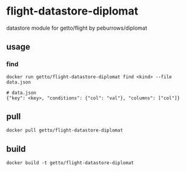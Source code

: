 # flight-datastore-diplomat

datastore module for getto/flight by peburrows/diplomat

## usage

### find

```
docker run getto/flight-datastore-diplomat find <kind> --file data.json

# data.json
{"key": <key>, "conditions": {"col": "val"}, "columns": ["col"]}
```

## pull

```
docker pull getto/flight-datastore-diplomat
```

## build

```
docker build -t getto/flight-datastore-diplomat
```
